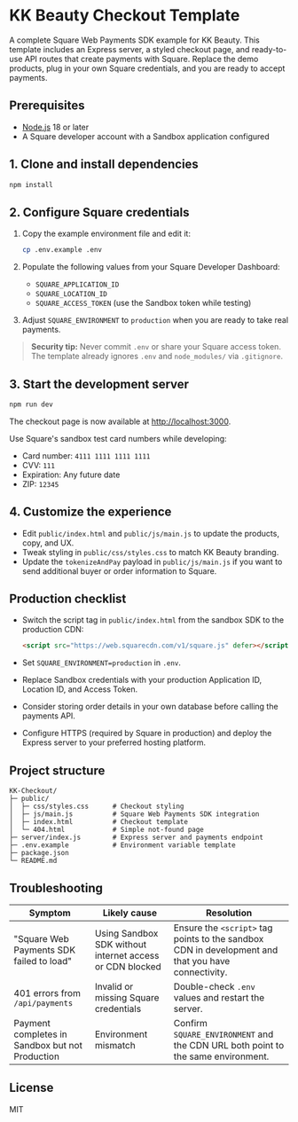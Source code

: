# KK Beauty Checkout Template

A complete Square Web Payments SDK example for KK Beauty. This template includes an Express
server, a styled checkout page, and ready-to-use API routes that create payments with Square.
Replace the demo products, plug in your own Square credentials, and you are ready to accept
payments.

## Prerequisites

- [Node.js](https://nodejs.org/) 18 or later
- A Square developer account with a Sandbox application configured

## 1. Clone and install dependencies

```bash
npm install
```

## 2. Configure Square credentials

1. Copy the example environment file and edit it:

   ```bash
   cp .env.example .env
   ```

2. Populate the following values from your Square Developer Dashboard:
   - `SQUARE_APPLICATION_ID`
   - `SQUARE_LOCATION_ID`
   - `SQUARE_ACCESS_TOKEN` (use the Sandbox token while testing)

3. Adjust `SQUARE_ENVIRONMENT` to `production` when you are ready to take real payments.

> **Security tip:** Never commit `.env` or share your Square access token. The template already
> ignores `.env` and `node_modules/` via `.gitignore`.

## 3. Start the development server

```bash
npm run dev
```

The checkout page is now available at [http://localhost:3000](http://localhost:3000).

Use Square's sandbox test card numbers while developing:

- Card number: `4111 1111 1111 1111`
- CVV: `111`
- Expiration: Any future date
- ZIP: `12345`

## 4. Customize the experience

- Edit `public/index.html` and `public/js/main.js` to update the products, copy, and UX.
- Tweak styling in `public/css/styles.css` to match KK Beauty branding.
- Update the `tokenizeAndPay` payload in `public/js/main.js` if you want to send additional
  buyer or order information to Square.

## Production checklist

- Switch the script tag in `public/index.html` from the sandbox SDK to the production CDN:

  ```html
  <script src="https://web.squarecdn.com/v1/square.js" defer></script>
  ```

- Set `SQUARE_ENVIRONMENT=production` in `.env`.
- Replace Sandbox credentials with your production Application ID, Location ID, and Access Token.
- Consider storing order details in your own database before calling the payments API.
- Configure HTTPS (required by Square in production) and deploy the Express server to your
  preferred hosting platform.

## Project structure

```
KK-Checkout/
├─ public/
│  ├─ css/styles.css      # Checkout styling
│  ├─ js/main.js          # Square Web Payments SDK integration
│  ├─ index.html          # Checkout template
│  └─ 404.html            # Simple not-found page
├─ server/index.js        # Express server and payments endpoint
├─ .env.example           # Environment variable template
├─ package.json
└─ README.md
```

## Troubleshooting

| Symptom | Likely cause | Resolution |
| --- | --- | --- |
| "Square Web Payments SDK failed to load" | Using Sandbox SDK without internet access or CDN blocked | Ensure the `<script>` tag points to the sandbox CDN in development and that you have connectivity. |
| 401 errors from `/api/payments` | Invalid or missing Square credentials | Double-check `.env` values and restart the server. |
| Payment completes in Sandbox but not Production | Environment mismatch | Confirm `SQUARE_ENVIRONMENT` and the CDN URL both point to the same environment. |

## License

MIT
